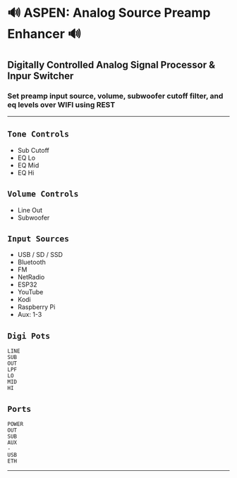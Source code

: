 # 🔊 ASPEN: Analog Source Preamp Enhancer 🔊
## Digitally Controlled Analog Signal Processor & Inpur Switcher
### Set preamp input source, volume, subwoofer cutoff filter, and eq levels over WIFI using REST

---

## `Tone Controls`
* Sub Cutoff
* EQ Lo
* EQ Mid
* EQ Hi

## `Volume Controls`
* Line Out
* Subwoofer

## `Input Sources`
* USB / SD / SSD
* Bluetooth
* FM
* NetRadio
* ESP32
* YouTube
* Kodi
* Raspberry Pi
* Aux: 1-3

## `Digi Pots`
    LINE
    SUB
    OUT
    LPF
    LO
    MID
    HI

## `Ports`
    POWER
    OUT
    SUB
    AUX
    -    
    USB
    ETH

---
